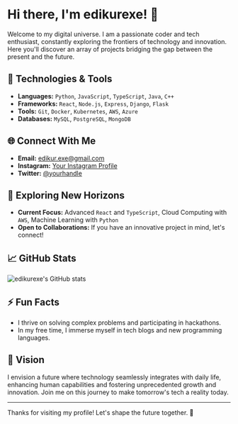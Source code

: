 # Hi there, I'm edikurexe! 👋

Welcome to my digital universe. I am a passionate coder and tech enthusiast, constantly exploring the frontiers of technology and innovation. Here you'll discover an array of projects bridging the gap between the present and the future.

## 🔧 Technologies & Tools
- **Languages:** `Python`, `JavaScript`, `TypeScript`, `Java`, `C++`
- **Frameworks:** `React`, `Node.js`, `Express`, `Django`, `Flask`
- **Tools:** `Git`, `Docker`, `Kubernetes`, `AWS`, `Azure`
- **Databases:** `MySQL`, `PostgreSQL`, `MongoDB`

## 🌐 Connect With Me
- **Email:** [edikur.exe@gmail.com](mailto:edikur.exe@gmail.com)
- **Instagram:** [Your Instagram Profile](https://www.instagram.com/mas.edikur)
- **Twitter:** [@yourhandle](https://twitter.com/edikur.exe)

## 🚀 Exploring New Horizons
- **Current Focus:** Advanced `React` and `TypeScript`, Cloud Computing with `AWS`, Machine Learning with `Python`
- **Open to Collaborations:** If you have an innovative project in mind, let's connect!

## 📈 GitHub Stats
![edikurexe's GitHub stats](https://github-readme-stats.vercel.app/api?username=edikurexe&show_icons=true&theme=radical)

## ⚡ Fun Facts
- I thrive on solving complex problems and participating in hackathons.
- In my free time, I immerse myself in tech blogs and new programming languages.

## 🌌 Vision
I envision a future where technology seamlessly integrates with daily life, enhancing human capabilities and fostering unprecedented growth and innovation. Join me on this journey to make tomorrow's tech a reality today.

---

Thanks for visiting my profile! Let's shape the future together. 🚀
